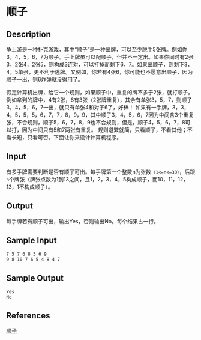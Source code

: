 # 顺子

## Description

争上游是一种扑克游戏，其中“顺子”是一种出牌，可以至少脱手5张牌。例如你3，4，5，6，7为顺子。手上牌虽可以配顺子，但并不一定出。如果你同时有2张3，2张4，2张5，则构成3连对，可以打掉而剩下6，7。如果出顺子，则剩下3，4，5单张，更不利于逃牌。又例如，你若有4张6，你可能也不愿意出顺子，因为顺子一出，则6炸弹就没得用了。

假定计算机出牌，给它一个规则，如果顺子中，重复的牌不多于2张，就打顺子。例如拿到的牌中，4有2张，6有3张（2张牌重复），其余有单张3，5，7，则顺子3，4，5，6，7一出，就只有单张4和对子6了，好棒！
如果有一手牌，3，3，4，5，5，5，6，7，7，8，9，9，其中顺子3，4，5，6，7因为中间含3个重复张，不合规则，顺子5，6，7，8，9也不合规则，但是，顺子4，5，6，7，8可以打，因为中间只有5和7两张有重复。
规则避繁就简，只看顺子，不看其他；不看长短，只看可否。下面让你来设计计算机程序。

## Input

有多手牌需要判断是否有顺子可出。每手牌第一个整数n为张数`（1<=n<=30）`，后跟`n`个牌张（牌张点数为1到13之间，且1，2，3，4，5构成顺子，而10，11，12，13，1不构成顺子）。

## Output

每手牌若有顺子可出，输出Yes，否则输出No。每个结果占一行。

## Sample Input

```
7 5 7 6 8 5 6 9
9 8 10 7 6 5 4 8 4 7
```

## Sample Output

```
Yes
No
```

## References

[顺子](http://cpp.zjut.edu.cn/ShowProblem.aspx?ShowID=1921)
